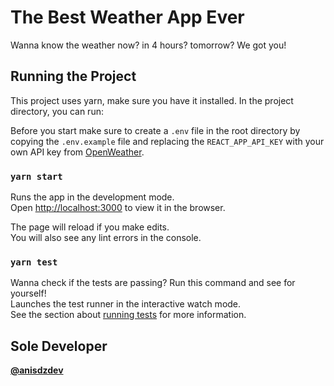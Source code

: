 # The Best Weather App Ever

Wanna know the weather now? in 4 hours? tomorrow? We got you!


## Running the Project

This project uses yarn, make sure you have it installed. In the project directory, you can run:

Before you start make sure to create a `.env` file in the root directory by copying the `.env.example` file and replacing the `REACT_APP_API_KEY` with your own API key from [OpenWeather](https://openweathermap.org/api).

### `yarn start`

Runs the app in the development mode.\
Open [http://localhost:3000](http://localhost:3000) to view it in the browser.

The page will reload if you make edits.\
You will also see any lint errors in the console.

### `yarn test`

Wanna check if the tests are passing? Run this command and see for yourself!\
Launches the test runner in the interactive watch mode.\
See the section about [running tests](https://facebook.github.io/create-react-app/docs/running-tests) for more information.


## Sole Developer

[**@anisdzdev**](https://github.com/anisdzdev)


